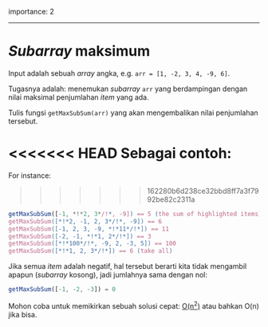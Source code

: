 importance: 2

---

# *Subarray* maksimum

Input adalah sebuah *array* angka, e.g. `arr = [1, -2, 3, 4, -9, 6]`.

Tugasnya adalah: menemukan *subarray* `arr` yang berdampingan dengan nilai maksimal penjumlahan *item* yang ada.

Tulis fungsi `getMaxSubSum(arr)` yang akan mengembalikan nilai penjumlahan tersebut.

<<<<<<< HEAD
Sebagai contoh: 
=======
For instance:
>>>>>>> 162280b6d238ce32bbd8ff7a3f7992be82c2311a

```js
getMaxSubSum([-1, *!*2, 3*/!*, -9]) == 5 (the sum of highlighted items)
getMaxSubSum([*!*2, -1, 2, 3*/!*, -9]) == 6
getMaxSubSum([-1, 2, 3, -9, *!*11*/!*]) == 11
getMaxSubSum([-2, -1, *!*1, 2*/!*]) == 3
getMaxSubSum([*!*100*/!*, -9, 2, -3, 5]) == 100
getMaxSubSum([*!*1, 2, 3*/!*]) == 6 (take all)
```

Jika semua *item* adalah negatif, hal tersebut berarti kita tidak mengambil apapun (*subarray* kosong), jadi jumlahnya sama dengan nol:

```js
getMaxSubSum([-1, -2, -3]) = 0
```

Mohon coba untuk memikirkan sebuah solusi cepat: [O(n<sup>2</sup>)](https://en.wikipedia.org/wiki/Big_O_notation) atau bahkan O(n) jika bisa.
